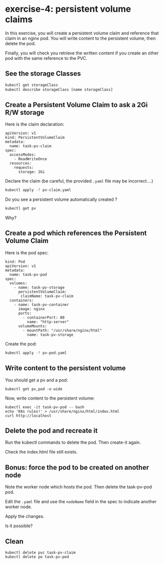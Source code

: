 
# exercise-4: persistent volume claims

In this exercise, you will create a persistent volume claim and reference that claim in an nginx pod.
You will write content to the persistent volume, then delete the pod.

Finally, you will check you retrieve the written content if you create an other pod with the same reference to the PVC.

## See the storage Classes

```sh
kubectl get storageClass
kubectl describe storageClass [name storageClass]
```

## Create a Persistent Volume Claim to ask a 2Gi R/W storage

Here is the claim declaration:
```
apiVersion: v1
kind: PersistentVolumeClaim
metadata:
  name: task-pv-claim
spec:
  accessModes:
    - ReadWriteOnce
  resources:
    requests:
      storage: 2Gi
```

Declare the claim (be careful, the provided `.yaml` file may be incorrect....)
```sh
kubectl apply -f pv-claim.yaml
```

Do you see a persistent volume automatically created ?
```sh
kubectl get pv
```

Why?

## Create a pod which references the Persistent Volume Claim

Here is the pod spec:
```
kind: Pod
apiVersion: v1
metadata:
  name: task-pv-pod
spec:
  volumes:
    - name: task-pv-storage
      persistentVolumeClaim:
       claimName: task-pv-claim
  containers:
    - name: task-pv-container
      image: nginx
      ports:
        - containerPort: 80
          name: "http-server"
      volumeMounts:
        - mountPath: "/usr/share/nginx/html"
          name: task-pv-storage
```

Create the pod:
```sh
kubectl apply -f pv-pod.yaml
```

## Write content to the persistent volume

You should get a pv and a pod:
```
kubectl get pv,pod -o wide
```

Now, write content to the persistent volume:
```
kubectl exec -it task-pv-pod -- bash
echo 'K8s rules!' > /usr/share/nginx/html/index.html
curl http://localhost
```


## Delete the pod and recreate it

Run the kubectl commands to delete the pod.
Then create-it again.

Check the index.html file still exists.

## Bonus: force the pod to be created on another node

Note the worker node which hosts the pod.
Then delete the task-pv-pod pod.

Edit the `.yaml` file and use the `nodeName` field in the spec to indicate another worker node.

Apply the changes.

Is it possible?

## Clean
```
kubectl delete pvc task-pv-claim
kubectl delete po task-pv-pod
```



